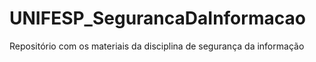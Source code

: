 # UNIFESP_SegurancaDaInformacao
Repositório com os materiais da disciplina de segurança da informação
